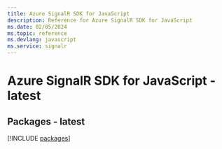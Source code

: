 ```yaml
---
title: Azure SignalR SDK for JavaScript
description: Reference for Azure SignalR SDK for JavaScript
ms.date: 02/05/2024
ms.topic: reference
ms.devlang: javascript
ms.service: signalr
---
```

# Azure SignalR SDK for JavaScript - latest
## Packages - latest
[!INCLUDE [packages](signalr-index.md)]